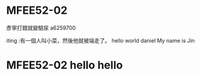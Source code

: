 # MFEE52-02
彥寧打錯就變驗尿
a6259700

iting :有一個人叫小菜，然後他就被端走了。
hello world daniel
My name is Jin
# MFEE52-02  hello hello

